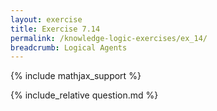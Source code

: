 ```yaml
---
layout: exercise
title: Exercise 7.14
permalink: /knowledge-logic-exercises/ex_14/
breadcrumb: Logical Agents
---
```


{% include mathjax_support %}

<div><i class="arrow-up loader" data-chapter="knowledge-logic-exercises" data-exercise="ex_14" data-rating="0"></i></div>
{% include_relative question.md %}
